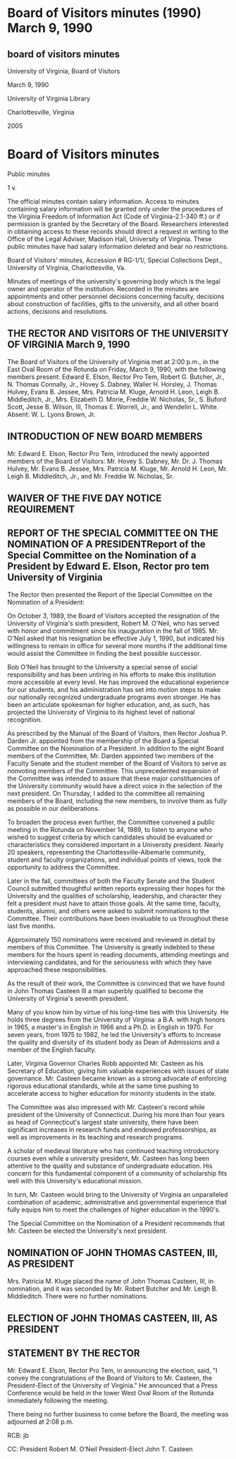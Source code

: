Board of Visitors minutes (1990) March 9, 1990
==============================================

board of visitors minutes
-------------------------

University of Virginia, Board of Visitors

March 9, 1990

University of Virginia Library

Charlottesville, Virginia

2005

Board of Visitors minutes
=========================

Public minutes

1 v.

The official minutes contain salary information. Access to minutes containing salary information will be granted only under the procedures of the Virginia Freedom of Information Act (Code of Virginia-2.1-340 ff.) or if permission is granted by the Secretary of the Board. Researchers interested in obtaining access to these records should direct a request in writing to the Office of the Legal Adviser, Madison Hall, University of Virginia. These public minutes have had salary information deleted and bear no restrictions.

Board of Visitors' minutes, Accession # RG-1/1/, Special Collections Dept., University of Virginia, Charlottesville, Va.

Minutes of meetings of the university's governing body which is the legal owner and operator of the institution. Recorded in the minutes are appointments and other personnel decisions concerning faculty, decisions about construction of facilities, gifts to the university, and all other board actions, decisions and resolutions.

THE RECTOR AND VISITORS OF THE UNIVERSITY OF VIRGINIA March 9, 1990
-------------------------------------------------------------------

The Board of Visitors of the University of Virginia met at 2:00 p.m., in the East Oval Room of the Rotunda on Friday, March 9, 1990, with the following members present: Edward E. Elson, Rector Pro Tem, Robert G. Butcher, Jr., N. Thomas Connally, Jr., Hovey S. Dabney, Waller H. Horsley, J. Thomas Hulvey, Evans B. Jessee, Mrs. Patricia M. Kluge, Arnold H. Leon, Leigh B. Middleditch, Jr., Mrs. Elizabeth D. Morie, Freddie W. Nicholas, Sr., S. Buford Scott, Jesse B. Wilson, III, Thomas E. Worrell, Jr., and Wendelin L. White. Absent: W. L. Lyons Brown, Jr.

INTRODUCTION OF NEW BOARD MEMBERS
---------------------------------

Mr. Edward E. Elson, Rector Pro Tem, introduced the newly appointed members of the Board of Visitors: Mr. Hovey S. Dabney, Mr. Dr. J. Thomas Hulvey, Mr. Evans B. Jessee, Mrs. Patricia M. Kluge, Mr. Arnold H. Leon, Mr. Leigh B. Middleditch, Jr., and Mr. Freddie W. Nicholas, Sr.

WAIVER OF THE FIVE DAY NOTICE REQUIREMENT
-----------------------------------------

REPORT OF THE SPECIAL COMMITTEE ON THE NOMINATION OF A PRESIDENTReport of the Special Committee on the Nomination of a President by Edward E. Elson, Rector pro tem University of Virginia
------------------------------------------------------------------------------------------------------------------------------------------------------------------------------------------

The Rector then presented the Report of the Special Committee on the Nomination of a President:

On October 3, 1989, the Board of Visitors accepted the resignation of the University of Virginia's sixth president, Robert M. O'Neil, who has served with honor and commitment since his inauguration in the fall of 1985. Mr. O'Neil asked that his resignation be effective July 1, 1990, but indicated his willingness to remain in office for several more months if the additional time would assist the Committee in finding the best possible successor.

Bob O'Neil has brought to the University a special sense of social responsibility and has been untiring in his efforts to make this institution more accessible at every level. He has improved the educational experience for our students, and his administration has set into motion steps to make our nationally recognized undergraduate programs even stronger. He has been an articulate spokesman for higher education, and, as such, has projected the University of Virginia to its highest level of national recognition.

As prescribed by the Manual of the Board of Visitors, then Rector Joshua P. Darden Jr. appointed from the membership of the Board a Special Committee on the Nomination of a President. In addition to the eight Board members of the Committee, Mr. Darden appointed two members of the Faculty Senate and the student member of the Board of Visitors to serve as nonvoting members of the Committee. This unprecedented expansion of the Committee was intended to assure that these major constituencies of the University community would have a direct voice in the selection of the next president. On Thursday, I added to the committee all remaining members of the Board, including the new members, to involve them as fully as possible in our deliberations.

To broaden the process even further, the Committee convened a public meeting in the Rotunda on November 14, 1989, to listen to anyone who wished to suggest criteria by which candidates should be evaluated or characteristics they considered important in a University president. Nearly 20 speakers, representing the Charlottesville-Albemarle community, student and faculty organizations, and individual points of views, took the opportunity to address the Committee.

Later in the fall, committees of both the Faculty Senate and the Student Council submitted thoughtful written reports expressing their hopes for the University and the qualities of scholarship, leadership, and character they felt a president must have to attain those goals. At the same time, faculty, students, alumni, and others were asked to submit nominations to the Committee. Their contributions have been invaluable to us throughout these last five months.

Approximately 150 nominations were received and reviewed in detail by members of this Committee. The University is greatly indebted to these members for the hours spent in reading documents, attending meetings and interviewing candidates, and for the seriousness with which they have approached these responsibilities.

As the result of their work, the Committee is convinced that we have found in John Thomas Casteen III a man superbly qualified to become the University of Virginia's seventh president.

Many of you know him by virtue of his long-time ties with this University. He holds three degrees from the University of Virginia: a B.A. with high honors in 1965, a master's in English in 1966 and a Ph.D. in English in 1970. For seven years, from 1975 to 1982, he led the University's efforts to increase the quality and diversity of its student body as Dean of Admissions and a member of the English faculty.

Later, Virginia Governor Charles Robb appointed Mr. Casteen as his Secretary of Education, giving him valuable experiences with issues of state governance. Mr. Casteen became known as a strong advocate of enforcing rigorous educational standards, while at the same time pushing to accelerate access to higher education for minority students in the state.

The Committee was also impressed with Mr. Casteen's record while president of the University of Connecticut. During his more than four years as head of Connecticut's largest state university, there have been significant increases in research funds and endowed professorships, as well as improvements in its teaching and research programs.

A scholar of medieval literature who has continued teaching introductory courses even while a university president, Mr. Casteen has long been attentive to the quality and substance of undergraduate education. His concern for this fundamental component of a community of scholarship fits well with this University's educational mission.

In turn, Mr. Casteen would bring to the University of Virginia an unparalleled combination of academic, administrative and governmental experience that fully equips him to meet the challenges of higher education in the 1990's.

The Special Committee on the Nomination of a President recommends that Mr. Casteen be elected the University's next president.

NOMINATION OF JOHN THOMAS CASTEEN, III, AS PRESIDENT
----------------------------------------------------

Mrs. Patricia M. Kluge placed the name of John Thomas Casteen, III, in nomination, and it was seconded by Mr. Robert Butcher and Mr. Leigh B. Middleditch. There were no further nominations.

ELECTION OF JOHN THOMAS CASTEEN, III, AS PRESIDENT
--------------------------------------------------

STATEMENT BY THE RECTOR
-----------------------

Mr. Edward E. Elson, Rector Pro Tem, in announcing the election, said, "I convey the congratulations of the Board of Visitors to Mr. Casteen, the President-Elect of the University of Virginia." He announced that a Press Conference would be held in the lower West Oval Room of the Rotunda immediately following the meeting.

There being no further business to come before the Board, the meeting was adjourned at 2:08 p.m.

RCB: jb

CC: President Robert M. O'Neil President-Elect John T. Casteen